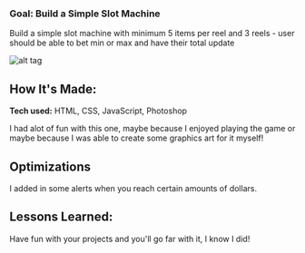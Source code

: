 ### Goal: Build a Simple Slot Machine

Build a simple slot machine with minimum 5 items per reel and 3 reels - user should be able to bet min or max and have their total update


![alt tag](https://i.imgur.com/i3K7ctC.png)

## How It's Made:

**Tech used:** HTML, CSS, JavaScript, Photoshop

I had alot of fun with this one, maybe because I enjoyed playing the game or maybe because I was able to create some graphics art for it myself!  

## Optimizations

I added in some alerts when you reach certain amounts of dollars.

## Lessons Learned:

Have fun with your projects and you'll go far with it, I know I did!
